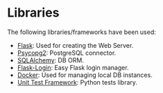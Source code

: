 #  Libraries

The following libraries/frameworks have been used:
- [Flask](http://flask.pocoo.org/): Used for creating the Web Server.
- [Psycopg2](https://pypi.org/project/psycopg2/): PostgreSQL connector.
- [SQLAlchemy](https://docs.sqlalchemy.org/en/13/orm/tutorial.html): DB ORM.
- [Flask-Login](https://flask-login.readthedocs.io/en/latest/): Easy Flask login manager.
- [Docker](https://www.docker.com/): Used for managing local DB instances.
- [Unit Test Framework](https://docs.python.org/3/library/unittest.html): Python tests library.
